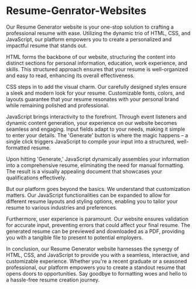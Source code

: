 # Resume-Genrator-Websites
Our Resume Generator website is your one-stop solution to crafting a professional resume with ease. Utilizing the dynamic trio of HTML, CSS, and JavaScript, our platform empowers you to create a personalized and impactful resume that stands out.

HTML forms the backbone of our website, structuring the content into distinct sections for personal information, education, work experience, and skills. This structured approach ensures that your resume is well-organized and easy to read, enhancing its overall effectiveness.

CSS steps in to add the visual charm. Our carefully designed styles ensure a sleek and modern look for your resume. Customizable fonts, colors, and layouts guarantee that your resume resonates with your personal brand while remaining polished and professional.

JavaScript brings interactivity to the forefront. Through event listeners and dynamic content generation, your experience on our website becomes seamless and engaging. Input fields adapt to your needs, making it simple to enter your details. The 'Generate' button is where the magic happens – a single click triggers JavaScript to compile your input into a structured, well-formatted resume.

Upon hitting 'Generate,' JavaScript dynamically assembles your information into a comprehensive resume, eliminating the need for manual formatting. The result is a visually appealing document that showcases your qualifications effectively.

But our platform goes beyond the basics. We understand that customization matters. Our JavaScript functionalities can be expanded to allow for different resume layouts and styling options, enabling you to tailor your resume to various industries and preferences.

Furthermore, user experience is paramount. Our website ensures validation for accurate input, preventing errors that could affect your final resume. The generated resume can be previewed and downloaded as a PDF, providing you with a tangible file to present to potential employers.

In conclusion, our Resume Generator website harnesses the synergy of HTML, CSS, and JavaScript to provide you with a seamless, interactive, and customizable experience. Whether you're a recent graduate or a seasoned professional, our platform empowers you to create a standout resume that opens doors to opportunities. Say goodbye to formatting woes and hello to a hassle-free resume creation journey.
